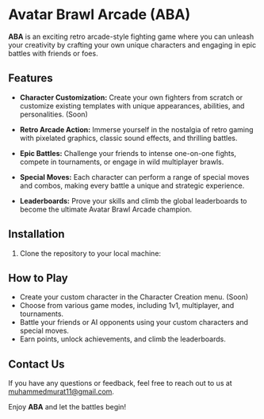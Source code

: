 # Avatar Brawl Arcade (ABA)

**ABA** is an exciting retro arcade-style fighting game where you can unleash your creativity by crafting your own unique characters and engaging in epic battles with friends or foes.

## Features

- **Character Customization:** Create your own fighters from scratch or customize existing templates with unique appearances, abilities, and personalities. (Soon)

- **Retro Arcade Action:** Immerse yourself in the nostalgia of retro gaming with pixelated graphics, classic sound effects, and thrilling battles.

- **Epic Battles:** Challenge your friends to intense one-on-one fights, compete in tournaments, or engage in wild multiplayer brawls.

- **Special Moves:** Each character can perform a range of special moves and combos, making every battle a unique and strategic experience.

- **Leaderboards:** Prove your skills and climb the global leaderboards to become the ultimate Avatar Brawl Arcade champion.

## Installation

1. Clone the repository to your local machine:

## How to Play

- Create your custom character in the Character Creation menu. (Soon)
- Choose from various game modes, including 1v1, multiplayer, and tournaments.
- Battle your friends or AI opponents using your custom characters and special moves.
- Earn points, unlock achievements, and climb the leaderboards.

## Contact Us

If you have any questions or feedback, feel free to reach out to us at [muhammedmurat11@gmail.com](muhammedmurat11@gmail.com).

Enjoy **ABA** and let the battles begin!
